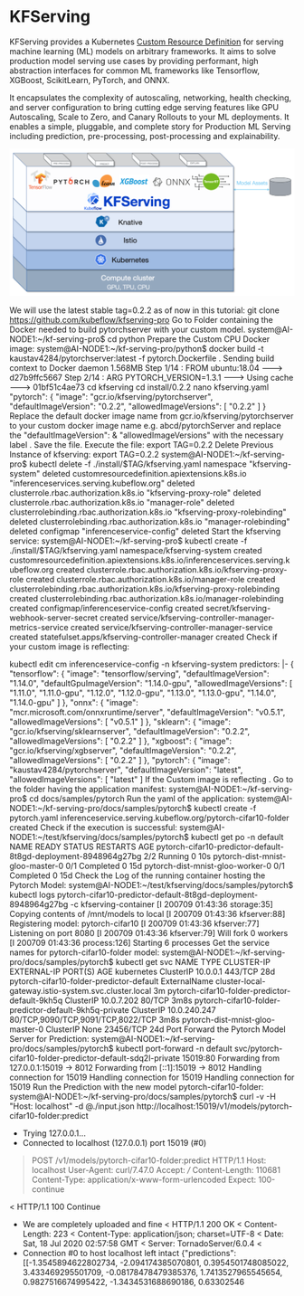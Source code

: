 # KFServing
KFServing provides a Kubernetes [Custom Resource Definition](https://kubernetes.io/docs/concepts/extend-kubernetes/api-extension/custom-resources/) for serving machine learning (ML) models on arbitrary frameworks. It aims to solve production model serving use cases by providing performant, high abstraction interfaces for common ML frameworks like Tensorflow, XGBoost, ScikitLearn, PyTorch, and ONNX.

It encapsulates the complexity of autoscaling, networking, health checking, and server configuration to bring cutting edge serving features like GPU Autoscaling, Scale to Zero, and Canary Rollouts to your ML deployments. It enables a simple, pluggable, and complete story for Production ML Serving including prediction, pre-processing, post-processing and explainability.

![KFServing](/docs/diagrams/kfserving.png)

We will use the latest stable tag=0.2.2 as of now in this tutorial:
git clone https://github.com/kubeflow/kfserving-pro
Go to Folder containing the Docker needed to build pytorchserver with your custom model.
system@AI-NODE1:~/kf-serving-pro$ cd python
Prepare the Custom CPU Docker image:
system@AI-NODE1:~/kf-serving-pro/python$ docker build -t kaustav4284/pytorchserver:latest -f pytorch.Dockerfile .
Sending build context to Docker daemon  1.568MB
Step 1/14 : FROM ubuntu:18.04
 ---> d27b9ffc5667
Step 2/14 : ARG PYTORCH_VERSION=1.3.1
 ---> Using cache
 ---> 01bf51c4ae73
cd kfserving
cd install/0.2.2
nano kfserving.yaml
"pytorch": { "image": "gcr.io/kfserving/pytorchserver", "defaultImageVersion": "0.2.2", "allowedImageVersions": [ "0.2.2" ] }
Replace the default docker image name from gcr.io/kfserving/pytorchserver to your custom docker image name e.g. abcd/pytorchServer and replace the "defaultImageVersion": & "allowedImageVersions" with the necessary label .
Save the file.
Execute the file:
export TAG=0.2.2
Delete Previous Instance of kfserving:
export TAG=0.2.2
system@AI-NODE1:~/kf-serving-pro$ kubectl delete -f ./install/$TAG/kfserving.yaml
namespace "kfserving-system" deleted
customresourcedefinition.apiextensions.k8s.io "inferenceservices.serving.kubeflow.org" deleted
clusterrole.rbac.authorization.k8s.io "kfserving-proxy-role" deleted
clusterrole.rbac.authorization.k8s.io "manager-role" deleted
clusterrolebinding.rbac.authorization.k8s.io "kfserving-proxy-rolebinding" deleted
clusterrolebinding.rbac.authorization.k8s.io "manager-rolebinding" deleted
configmap "inferenceservice-config" deleted
Start the kfserving service:
system@AI-NODE1:~/kf-serving-pro$ kubectl create -f ./install/$TAG/kfserving.yaml
namespace/kfserving-system created
customresourcedefinition.apiextensions.k8s.io/inferenceservices.serving.kubeflow.org created
clusterrole.rbac.authorization.k8s.io/kfserving-proxy-role created
clusterrole.rbac.authorization.k8s.io/manager-role created
clusterrolebinding.rbac.authorization.k8s.io/kfserving-proxy-rolebinding created
clusterrolebinding.rbac.authorization.k8s.io/manager-rolebinding created
configmap/inferenceservice-config created
secret/kfserving-webhook-server-secret created
service/kfserving-controller-manager-metrics-service created
service/kfserving-controller-manager-service created
statefulset.apps/kfserving-controller-manager created
Check if your custom image is reflecting:


kubectl edit cm inferenceservice-config -n kfserving-system
predictors: |-
    {
        "tensorflow": {
            "image": "tensorflow/serving",
            "defaultImageVersion": "1.14.0",
            "defaultGpuImageVersion": "1.14.0-gpu",
            "allowedImageVersions": [
               "1.11.0",
               "1.11.0-gpu",
               "1.12.0",
               "1.12.0-gpu",
               "1.13.0",
               "1.13.0-gpu",
               "1.14.0",
               "1.14.0-gpu"
            ]
        },
        "onnx": {
            "image": "mcr.microsoft.com/onnxruntime/server",
            "defaultImageVersion": "v0.5.1",
            "allowedImageVersions": [
               "v0.5.1"
            ]
        },
        "sklearn": {
            "image": "gcr.io/kfserving/sklearnserver",
            "defaultImageVersion": "0.2.2",
            "allowedImageVersions": [
               "0.2.2"
            ]
        },
        "xgboost": {
            "image": "gcr.io/kfserving/xgbserver",
            "defaultImageVersion": "0.2.2",
            "allowedImageVersions": [
               "0.2.2"
            ]
        },
        "pytorch": {
            "image": "kaustav4284/pytorchserver",
            "defaultImageVersion": "latest",
            "allowedImageVersions": [
               "latest"
            ]
If the Custom image is reflecting .
Go to the folder having the application manifest:
system@AI-NODE1:~/kf-serving-pro$ cd docs/samples/pytorch
Run the yaml of the application:
system@AI-NODE1:~/kf-serving-pro/docs/samples/pytorch$ kubectl create -f pytorch.yaml
inferenceservice.serving.kubeflow.org/pytorch-cifar10-folder created
Check if the execution is successful:
system@AI-NODE1:~/test/kfserving/docs/samples/pytorch$ kubectl get po -n default
NAME                                                              READY   STATUS      RESTARTS   AGE
pytorch-cifar10-predictor-default-8t8gd-deployment-8948964g27bg   2/2     Running     0          10s
pytorch-dist-mnist-gloo-master-0                                  0/1     Completed   0          15d
pytorch-dist-mnist-gloo-worker-0                                  0/1     Completed   0          15d
Check the Log of the running container hosting the Pytorch Model:
system@AI-NODE1:~/test/kfserving/docs/samples/pytorch$ kubectl logs pytorch-cifar10-predictor-default-8t8gd-deployment-8948964g27bg -c kfserving-container
[I 200709 01:43:36 storage:35] Copying contents of /mnt/models to local
[I 200709 01:43:36 kfserver:88] Registering model: pytorch-cifar10
[I 200709 01:43:36 kfserver:77] Listening on port 8080
[I 200709 01:43:36 kfserver:79] Will fork 0 workers
[I 200709 01:43:36 process:126] Starting 6 processes
Get the service names for pytorch-cifar10-folder model:
system@AI-NODE1:~/kf-serving-pro/docs/samples/pytorch$ kubectl get svc
NAME                                                     TYPE           CLUSTER-IP     EXTERNAL-IP                                            PORT(S)                             AGE
kubernetes                                               ClusterIP      10.0.0.1       <none>                                                 443/TCP                             28d
pytorch-cifar10-folder-predictor-default                 ExternalName   <none>         cluster-local-gateway.istio-system.svc.cluster.local   <none>                              3m
pytorch-cifar10-folder-predictor-default-9kh5q           ClusterIP      10.0.7.202     <none>                                                 80/TCP                              3m8s
pytorch-cifar10-folder-predictor-default-9kh5q-private   ClusterIP      10.0.240.247   <none>                                                 80/TCP,9090/TCP,9091/TCP,8022/TCP   3m8s
pytorch-dist-mnist-gloo-master-0                         ClusterIP      None           <none>                                                 23456/TCP                           24d
Port Forward the Pytorch Model Server for Prediction:
system@AI-NODE1:~/kf-serving-pro/docs/samples/pytorch$ kubectl port-forward -n default svc/pytorch-cifar10-folder-predictor-default-sdq2l-private 15019:80
Forwarding from 127.0.0.1:15019 -> 8012
Forwarding from [::1]:15019 -> 8012
Handling connection for 15019
Handling connection for 15019
Handling connection for 15019
Run the Prediction with the new model pytorch-cifar10-folder:
system@AI-NODE1:~/kf-serving-pro/docs/samples/pytorch$ curl -v -H "Host: localhost" -d @./input.json http://localhost:15019/v1/models/pytorch-cifar10-folder:predict
*   Trying 127.0.0.1...
* Connected to localhost (127.0.0.1) port 15019 (#0)
> POST /v1/models/pytorch-cifar10-folder:predict HTTP/1.1
> Host: localhost
> User-Agent: curl/7.47.0
> Accept: */*
> Content-Length: 110681
> Content-Type: application/x-www-form-urlencoded
> Expect: 100-continue
> 
< HTTP/1.1 100 Continue
* We are completely uploaded and fine
< HTTP/1.1 200 OK
< Content-Length: 223
< Content-Type: application/json; charset=UTF-8
< Date: Sat, 18 Jul 2020 02:57:58 GMT
< Server: TornadoServer/6.0.4
< 
* Connection #0 to host localhost left intact
{"predictions": [[-1.3545894622802734, -2.094174385070801, 0.3954501748085022, 3.433469295501709, -0.08178478479385376, 1.7413527965545654, 0.9827516674995422, -1.3434531688690186, 0.63302546
